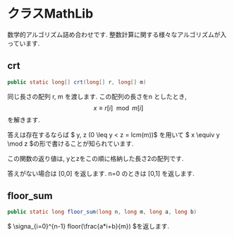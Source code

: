 # クラスMathLib

数学的アルゴリズム詰め合わせです. 整数計算に関する様々なアルゴリズムが入っています.

## crt
```java
public static long[] crt(long[] r, long[] m)
```

同じ長さの配列 r, m を渡します. この配列の長さをn としたとき,
$$ x \equiv r[i] \mod m[i] $$ を解きます.

答えは存在するならば $ y, z (0 \leq y < z = lcm(m))$ を用いて $ x \equiv y \mod z $の形で書けることが知られています.

この関数の返り値は, yとzをこの順に格納した長さ2の配列です.

答えがない場合は [0,0] を返します. n=0 のときは [0,1] を返します.

## floor_sum
```java
public static long floor_sum(long n, long m, long a, long b)
```

$ \signa_{i=0}^{n-1} floor(\frac{a*i+b}{m}) $を返します.